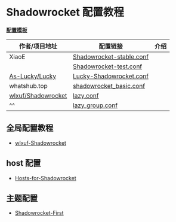 # Shadowrocket 配置教程

[**配置模板**](https://github.com/LaolunsiG/PCR/tree/main/Config_File/Shadowrocket/Config)

| 作者/项目地址                                                     | 配置链接                                                                                                                                                             | 介绍  |
| ----------------------------------------------------------- | ---------------------------------------------------------------------------------------------------------------------------------------------------------------- | --- |
| XiaoE                                                       | [Shadowrocket-stable.conf](https://raw.githubusercontent.com/LaolunsiG/XiaoE_PCR/refs/heads/main/Config_File/Shadowrocket/Config/XiaoE_Shadowrocket-stable.conf) |     |
|                                                             | [Shadowrocket-test.conf](https://raw.githubusercontent.com/LaolunsiG/PCR/refs/heads/main/Config_File/Shadowrocket/Config/Shadowrocket-test.conf)                 |     |
| [As-Lucky/Lucky](https://github.com/As-Lucky/Lucky)         | [Lucky-Shadowrocket.conf](https://raw.githubusercontent.com/As-Lucky/Lucky/refs/heads/main/Lucky-Shadowrocket.conf)                                              |     |
| whatshub.top                                                | [shadowrocket_basic.conf](https://whatshub.top/config/shadowrocket_basic.conf)                                                                                   |     |
| [wlxuf/Shadowrocket](https://github.com/wlxuf/Shadowrocket) | [lazy.conf](https://raw.githubusercontent.com/wlxuf/Shadowrocket/refs/heads/main/lazy.conf)                                                                      |     |
| ^^                                                          | [lazy_group.conf](https://raw.githubusercontent.com/wlxuf/Shadowrocket/refs/heads/main/lazy_group.conf)                                                          |     |


## 全局配置教程
- [wlxuf-Shadowrocket](https://github.com/wlxuf/Shadowrocket)

## host 配置
- [Hosts-for-Shadowrocket](https://github.com/FloodLi/Hosts-for-Shadowrocket)

## 主题配置
- [Shadowrocket-First](https://github.com/LOWERTOP/Shadowrocket-First)

